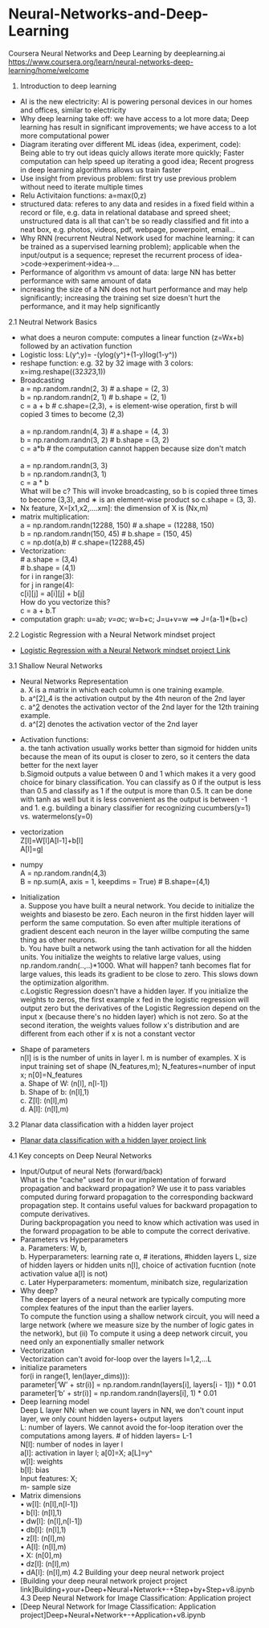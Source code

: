 # Neural-Networks-and-Deep-Learning
Coursera Neural Networks and Deep Learning by deeplearning.ai
https://www.coursera.org/learn/neural-networks-deep-learning/home/welcome
1. Introduction to deep learning
  - AI is the new electricity: AI is powering personal devices in our homes and offices, similar to electricity
  - Why deep learning take off: we have access to a lot more data; Deep learning has result in significant improvements; we have access to                                 a lot more computational power
  - Diagram iterating over different ML ideas (idea, experiment, code): 
        Being able to try out ideas quicly allows iterate more quickly;
        Faster computation can help speed up iterating a good idea;
        Recent progress in deep learning algorithms allows us train faster
  - Use insight from previous problem: first try use previous problem without need to iterate multiple times
  - Relu Activitaion functions: a=max(0,z)
  - structured data: referes to any data and resides in a fixed field within a record or file, e.g. data in relational database and spreed sheet; unstructured data is all that can't be so readly classified and fit into a neat box, e.g. photos, videos, pdf, webpage, powerpoint, email...
  - Why RNN (recurrent Neutral Network used for machine learning: it can be trained as a supervised learning problem); applicable when the input/output is a sequence; represet the recurrent process of idea->code->experiment->idea->...
  - Performance of algorithm vs amount of data: large NN has better performance with same amount of data
  - increasing the size of a NN does not hurt performance and may help significantly; increasing the training set size doesn't hurt the performance, and it may help significantly
  
  2.1 Neutral Network Basics
  - what does a neuron compute: computes a linear function (z=Wx+b) followed by an activation function
  - Logistic loss: L(y^,y)= -(ylog(y^)+(1-y)log(1-y^))
  - reshape function: e.g. 32 by 32 image with 3 colors: x=img.reshape((32*32*3,1))
  - Broadcasting
  		 <br/>a = np.random.randn(2, 3) # a.shape = (2, 3)
       <br/>b = np.random.randn(2, 1) # b.shape = (2, 1)
       <br/>c = a + b # c.shape=(2,3), + is element-wise operation, first b will copied 3 times to become (2,3)
       <br/><br/>
       a = np.random.randn(4, 3) # a.shape = (4, 3)
       <br/>b = np.random.randn(3, 2) # b.shape = (3, 2)
       <br/>c = a*b # the computation cannot happen because size don't match                                                             
       <br/>a = np.random.randn(3, 3)
       <br/>b = np.random.randn(3, 1)
       <br/>c = a * b
       <br/>What will be c? This will invoke broadcasting, so b is copied three times to become (3,3), and ∗ is an element-wise product         so c.shape = (3, 3).
  - Nx feature, X=[x1,x2,....xm]: the dimension of X is (Nx,m)
  - matrix multiplication: 
  <br/>a = np.random.randn(12288, 150) # a.shape = (12288, 150)
  <br/>b = np.random.randn(150, 45) # b.shape = (150, 45)
   <br/>c = np.dot(a,b) # c.shape=(12288,45)
  - Vectorization:
      <br/># a.shape = (3,4)
      <br/># b.shape = (4,1)
      <br/>for i in range(3):
        <br/>for j in range(4):
          <br/>c[i][j] = a[i][j] + b[j]
      <br/>How do you vectorize this?
      <br/>c = a + b.T
   - computation graph: u=a*b; v=a*c; w=b+c; J=u+v=w  ==> J=(a-1)*(b+c) 
  
  2.2 Logistic Regression with a Neural Network mindset project
  - [Logistic Regression with a Neural Network mindset project Link](Logistic+Regression+with+a+Neural+Network+mindset+v5.ipynb)

  3.1 Shallow Neural Networks
  - Neural Networks Representation
		<br/>a. X is a matrix in which each column is one training example.
		<br/>b. a^[2]_4 is the activation output by the 4th neuron of the 2nd layer
		<br/>c. a^[2](12) denotes the activation vector of the 2nd layer for the 12th training example.
    <br/>d. a^[2] denotes the activation vector of the 2nd layer
  - Activation functions:
    <br/>a. the tanh activation usually works better than sigmoid for hidden units because the mean of its ouput is closer to zero, so it centers the data better for the next layer
    <br/>b.Sigmoid outputs a value between 0 and 1 which makes it a very good choice for binary classification. You can classify as 0 if the output is less than 0.5 and classify as 1 if the output is more than 0.5. It can be done with tanh as well but it is less convenient as the output is between -1 and 1. e.g. building a binary classifier for recognizing cucumbers(y=1) vs. watermelons(y=0)

  - vectorization
     <br/>Z[l]=W[l]A[l-1]+b[l]
     <br/>A[l]=g[l](Z[l])
     
  - numpy
  <br/>A = np.random.randn(4,3)
  <br/>B = np.sum(A, axis = 1, keepdims = True) # B.shape=(4,1)
  
  - Initialization
  		 <br/>a. Suppose you have built a neural network. You decide to initialize the weights and biasesto be zero. Each neuron in the first hidden layer will perform the same computation. So even after multiple iterations of gradient descent each neuron in the layer willbe computing the same thing as other neurons.
       <br/>b. You have built a network using the tanh activation for all the hidden units. You initialize the weights to relative large values, using np.random.randn(..,..)*1000. What will happen? tanh becomes flat for large values, this leads its gradient to be close to zero. This slows down the optimization algorithm.
       <br/>c.Logistic Regression doesn't have a hidden layer. If you initialize the weights to zeros, the first example x fed in the logistic regression will output zero but the derivatives of the Logistic Regression depend on the input x (because there's no
hidden layer) which is not zero. So at the second iteration, the weights values follow x's distribution and are different from each other if x is not a constant vector

 - Shape of parameters
 <br/>n[l] is is the number of units in layer l. m is number of examples. X is input training set of shape (N_features,m); N_features=number of input x; n[0]=N_features
 <br/>a. Shape of W: (n[l], n[l-1]) 
 <br/>b. Shape of b: (n[l],1)
 <br/>c. Z[l]: (n[l],m)
 <br/>d. A[l]: (n[l],m)

3.2 Planar data classification with a hidden layer project
- [Planar data classification with a hidden layer project link](Planar+data+classification+with+one+hidden+layer+v5.ipynb)

4.1 Key concepts on Deep Neural Networks
- Input/Output of neural Nets (forward/back)
<br/> What is the "cache" used for in our implementation of forward propagation and backward propagation?
	We use it to pass variables computed during forward propagation to the corresponding backward propagation step. It contains useful values for backward propagation to compute derivatives.
<br/>During backpropagation you need to know which activation was used in the forward propagation to be able to compute the correct derivative.
- Parameters vs Hyperparameters
  <br/>a. Parameters: W, b, 
  <br/>b. Hyperparameters:  learning rate α, # iterations, #hidden layers L, size of hidden layers or hidden units n[l], choice of activation fucntion (note activation value a[l] is not)
  <br/>c. Later Hyperparameters: momentum, minibatch size, regularization
- Why deep?
  <br/>The deeper layers of a neural network are typically computing more complex features of the input than the earlier layers. 
  <br/>To compute the function using a shallow network circuit, you will need a large network (where we measure size by the number of logic gates in the network), but (ii) To compute it using a deep network circuit, you need only an exponentially smaller network
- Vectorization
 <br/> Vectorization can't avoid for-loop over the layers l=1,2,...L
- initialize parameters
 <br/>for(i in range(1, len(layer_dims))):
     <br/>parameter[‘W’ + str(i)] = np.random.randn(layers[i], layers[i - 1])) * 0.01
     <br/>parameter[‘b’ + str(i)] = np.random.randn(layers[i], 1) * 0.01
- Deep learning model
   <br/>Deep L layer NN: when we count layers in NN, we don't count input layer, we only count hidden layers+ output layers
		<br/>L: number of layers. We cannot avoid the for-loop iteration over the computations among layers. # of hidden layers= L-1
		<br/>N[l]: number of nodes in layer l
		<br/>a[l]: activation in layer l; a[0]=X; a[L]=y^
		<br/>w[l]: weights 
		<br/>b[l]: bias
		<br/>Input features: X; 
		<br/>m- sample size
 - Matrix dimensions
	<br/>• w[l]: (n[l],n[l-1])
	<br/>• b[l]: (n[l],1)
	<br/>• dw[l]: (n[l],n[l-1])
	<br/>• db[l]: (n[l],1)
	<br/>• z[l]: (n[l],m)
	<br/>• A[l]: (n[l],m)
	<br/>• X:  (n[0],m)
	<br/>• dz[l]: (n[l],m)
	<br/>• dA[l]: (n[l],m)
4.2 Building your deep neural network project
- [Building your deep neural network project project link]Building+your+Deep+Neural+Network+-+Step+by+Step+v8.ipynb
4.3 Deep Neural Network for Image Classification: Application project
- [Deep Neural Network for Image Classification: Application project]Deep+Neural+Network+-+Application+v8.ipynb
